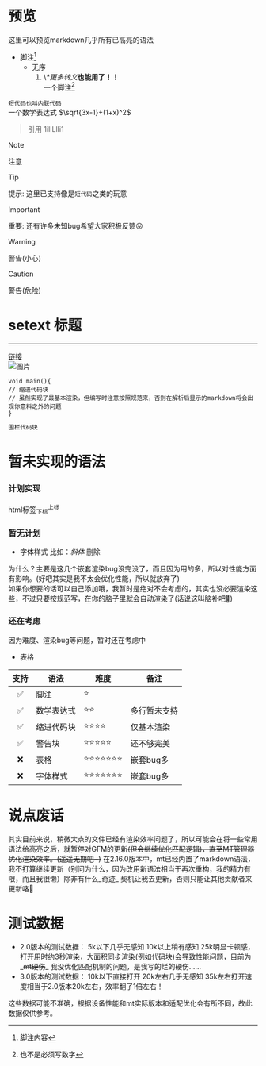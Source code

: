 # 预览
这里可以预览markdown几乎所有已高亮的语法
- 脚注[^1]
  + 无序
    1. \\*\*更多转义***也能用了！！**  
一个脚注[^数字]

[^1]: 脚注内容
[^数字]: 也不是必须写数字

`短代码也叫内联代码`  
一个数学表达式 $\sqrt{3x-1}+(1+x)^2$

> 引用
> 1iIlLlIi1

> [!NOTE]
> 注意

> [!TIP]
> 提示: 这里已支持像是`短代码`之类的玩意

> [!IMPORTANT]
> 重要: 还有许多未知bug希望大家积极反馈😝

> [!WARNING]
> 警告(小心)

> [!CAUTION]
> 警告(危险)

setext 标题
==========================

--------------------------

[链接](https://github.com "标题")  
![图片](https://github.com)

    void main(){
    // 缩进代码块
    // 虽然实现了最基本渲染，但编写时注意按照规范来，否则在解析后显示的markdown将会出现你意料之外的问题
    }

```markdown
围栏代码块
```
<!-- 注释不会渲染 -->

# 暂未实现的语法
### 计划实现
html标签<sub>下标</sub><sup>上标</sup>

### 暂无计划
* 字体样式
比如：*斜体* ~~删除~~

为什么？主要是这几个嵌套渲染bug没完没了，而且因为用的多，所以对性能方面有影响。(好吧其实是我不太会优化性能，所以就放弃了)  
如果你想要的话可以自己添加哦，我暂时是绝对不会考虑的，其实也没必要渲染这些，不过只要按规范写，在你的脑子里就会自动渲染了(话说这叫脑补吧🤔)

### 还在考虑
因为难度、渲染bug等问题，暂时还在考虑中

* 表格

| 支持 | 语法 | 难度 | 备注 |
| :---: | --- | --- | --- |
| ✅ | 脚注 | ⭐ |
| ✅ | 数学表达式 | ⭐⭐ | 多行暂未支持
| ✅ | 缩进代码块 | ⭐⭐⭐⭐ | 仅基本渲染
| ✅ | 警告块 | ⭐⭐⭐⭐⭐ | 还不够完美
| ❌ | 表格 | ⭐⭐⭐⭐⭐⭐⭐ | 嵌套bug多
| ❌ | 字体样式 | ⭐⭐⭐⭐⭐⭐⭐ | 嵌套bug多

# 说点废话
其实目前来说，稍微大点的文件已经有渲染效率问题了，所以可能会在将一些常用语法给高亮之后，就暂停对GFM的更新~~(但会继续优化匹配逻辑)，直至MT管理器优化渲染效率。(遥遥无期吧~)~~
在2.16.0版本中，mt已经内置了markdown语法，我不打算继续更新（别问为什么，因为改用新语法相当于再次重构，我的精力有限，而且我很懒）除非有什么_~~奇迹~~_ 契机让我去更新，否则只能让其他贡献者来更新咯🤔

# 测试数据
- 2.0版本的测试数据：
5k以下几乎无感知
10k以上稍有感知
25k明显卡顿感，打开用时约3秒渲染，大面积同步渲染(例如代码块)会导致性能问题，目前为_~~mt硬伤~~_ 我没优化匹配机制的问题，是我写的烂的硬伤……
- 3.0版本的测试数据：
10k以下直接打开
20k左右几乎无感知
35k左右打开速度相当于2.0版本20k左右，效率翻了1倍左右！

这些数据可能不准确，根据设备性能和mt实际版本和适配优化会有所不同，故此数据仅供参考。